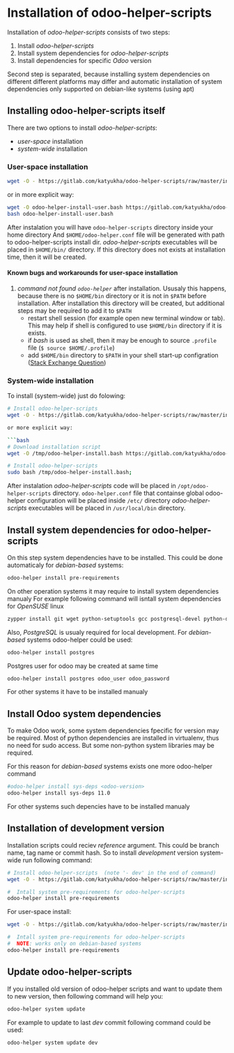 # Installation of odoo-helper-scripts

Installation of *odoo-helper-scripts* consists of two steps:
1. Install *odoo-helper-scripts*
2. Install system dependencies for *odoo-helper-scripts*
3. Install dependencies for specific *Odoo* version

Second step is separated, because installing system dependencies on different
different platforms may differ and automatic installation of system dependencies
only supported on debian-like systems (using apt)


## Installing odoo-helper-scripts itself
There are two options to install *odoo-helper-scripts*:
- *user-space* installation
- *system-wide* installation

### User-space installation

```bash
wget -O - https://gitlab.com/katyukha/odoo-helper-scripts/raw/master/install-user.bash | bash -s
```

or in more explicit way:

```bash
wget -O odoo-helper-install-user.bash https://gitlab.com/katyukha/odoo-helper-scripts/raw/master/install-user.bash
bash odoo-helper-install-user.bash
```

After instalation you will have ``odoo-helper-scripts`` directory inside your home directory
And ``$HOME/odoo-helper.conf`` file will be generated with path to odoo-helper-scripts install dir.
*odoo-helper-scripts* executables will be placed in ``$HOME/bin/`` directory.
If this directory does not exists at installation time, then it will be created.

#### Known bugs and workarounds for user-space installation

1. *command not found `odoo-helper`* after installation. Ususaly this happens, because there is
   no `$HOME/bin` directory or it is not in `$PATH` before installation.
   After installation this directory will be created, but additional steps may be required to add it to `$PATH`
   - restart shell session (for example open new terminal window or tab).
     This may help if shell is configured to use `$HOME/bin` directory if it is exists.
   - if *bash* is used as shell, then it may be enough to source `.profile` file (`$ source $HOME/.profile`)
   - add `$HOME/bin` directory to `$PATH` in your shell start-up configration ([Stack Exchange Question](https://unix.stackexchange.com/questions/381228/home-bin-dir-is-not-on-the-path))

### System-wide installation

To install (system-wide) just do folowing:

```bash
# Install odoo-helper-scripts
wget -O - https://gitlab.com/katyukha/odoo-helper-scripts/raw/master/install-system.bash | sudo bash -s

or more explicit way:

```bash
# Download installation script
wget -O /tmp/odoo-helper-install.bash https://gitlab.com/katyukha/odoo-helper-scripts/raw/master/install-system.bash;

# Install odoo-helper-scripts
sudo bash /tmp/odoo-helper-install.bash;
```

After instalation *odoo-helper-scripts* code will be placed in ``/opt/odoo-helper-scripts`` directory.
``odoo-helper.conf`` file that containse global odoo-helper configuration will be placed inside ``/etc/`` directory
*odoo-helper-scripts* executables will be placed in ``/usr/local/bin`` directory.

## Install system dependencies for odoo-helper-scripts

On this step system dependencies have to be installed. This could be done automaticaly for *debian-based* systems:

```bash
odoo-helper install pre-requirements
```

On other operation systems it may require to install system dependencies manualy
For example following command will isntall system dependencies for *OpenSUSE* linux

```bash
zypper install git wget python-setuptools gcc postgresql-devel python-devel expect-devel libevent-devel libjpeg-devel libfreetype6-devel zlib-devel libxml2-devel libxslt-devel cyrus-sasl-devel openldap2-devel libssl43 libffi-devel
```

Also, *PostgreSQL* is usualy required for local development.
For *debian-based* systems odoo-helper could be used:

```bash
odoo-helper install postgres
```

Postgres user for odoo may be created at same time

```bash
odoo-helper install postgres odoo_user odoo_password
```

For other systems it have to be installed manualy


## Install Odoo system dependencies

To make Odoo work, some system dependencies fpecific for version may be required.
Most of python dependencies are installed in virtualenv, thus no need for sudo access.
But some non-python system libraries may be required.

For this reason for *debian-based* systems exists one more odoo-helper command

```bash
#odoo-helper install sys-deps <odoo-version>
odoo-helper install sys-deps 11.0
```

For other systems such depencies have to be installed manualy


## Installation of development version

Installation scripts could reciev *reference* argument.  This could be branch name, tag name or commit hash.
So to install *development* version system-wide run following command:

```bash
# Install odoo-helper-scripts  (note '- dev' in the end of command)
wget -O - https://gitlab.com/katyukha/odoo-helper-scripts/raw/master/install-system.bash | sudo bash -s - dev

#  Intall system pre-requirements for odoo-helper-scripts
odoo-helper install pre-requirements
```

For user-space install:

```bash
wget -O - https://gitlab.com/katyukha/odoo-helper-scripts/raw/master/install-user.bash | bash -s - dev

#  Intall system pre-requirements for odoo-helper-scripts
#  NOTE: works only on debian-based systems
odoo-helper install pre-requirements
```

## Update odoo-helper-scripts

If you installed old version of odoo-helper scripts and want to update them to new version,
then following command will help you:

```bash
odoo-helper system update
```

For example to update to last *dev* commit following command could be used:

```
odoo-helper system update dev
```
